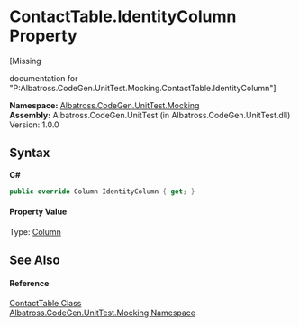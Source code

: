 # ContactTable.IdentityColumn Property 
 

\[Missing <summary> documentation for "P:Albatross.CodeGen.UnitTest.Mocking.ContactTable.IdentityColumn"\]

**Namespace:**&nbsp;<a href="2f1780b3-a2c6-14ff-575d-ee99b7786f99">Albatross.CodeGen.UnitTest.Mocking</a><br />**Assembly:**&nbsp;Albatross.CodeGen.UnitTest (in Albatross.CodeGen.UnitTest.dll) Version: 1.0.0

## Syntax

**C#**<br />
``` C#
public override Column IdentityColumn { get; }
```


#### Property Value
Type: <a href="a6c6b2fc-9eae-2c87-8fee-557cb9b9d1d8">Column</a>

## See Also


#### Reference
<a href="402492b8-4b4d-6af5-6e26-fa6b6ab86fbc">ContactTable Class</a><br /><a href="2f1780b3-a2c6-14ff-575d-ee99b7786f99">Albatross.CodeGen.UnitTest.Mocking Namespace</a><br />